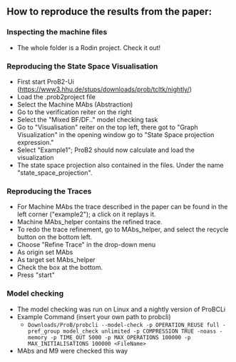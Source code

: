 ## How to reproduce the results from the paper:


### Inspecting the machine files 
* The whole folder is a Rodin project. Check it out!

### Reproducing the State Space Visualisation 
* First start ProB2-Ui (https://www3.hhu.de/stups/downloads/prob/tcltk/nightly/)
* Load the .prob2project file
* Select the Machine MAbs (Abstraction)
* Go to the verification reiter on the right
* Select the "Mixed BF/DF.." model checking task
* Go to "Visualisation" reiter on the top left, there got to "Graph Visualization" in the opening window go to "State Space projection expression."
* Select "Example1"; ProB2 should now calculate and load the visualization
* The state space projection also contained in the files. Under the name "state_space_projection".

### Reproducing the Traces 
* For Machine MAbs the trace described in the paper can be found in the left corner ("example2"); a click on it replays it.
* Machine MAbs_helper contains the refined trace.
* To redo the trace refinement, go to MAbs_helper, and select the recycle button on the bottom left. 
* Choose "Refine Trace" in the drop-down menu
* As origin set MAbs
* As target set MAbs_helper
* Check the box at the bottom.
* Press "start"

### Model checking 
* The model checking was run on Linux and a nightly version of ProBCLi
* Example Command (insert your own path to probcli)
  * ```Downloads/ProB/probcli --model-check -p OPERATION_REUSE full -pref_group model_check unlimited -p COMPRESSION TRUE -noass -memory -p TIME_OUT 5000 -p MAX_OPERATIONS 100000 -p MAX_INITIALISATIONS 100000 <FileName> ```
* MAbs and M9 were checked this way
